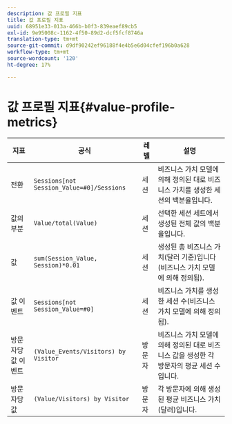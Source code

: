 ```yaml
---
description: 값 프로필 지표
title: 값 프로필 지표
uuid: 68951e33-013a-466b-b0f3-839eaef89cb5
exl-id: 9e95008c-1162-4f50-89d2-dcf5fcf8746a
translation-type: tm+mt
source-git-commit: d9df90242ef96188f4e4b5e6d04cfef196b0a628
workflow-type: tm+mt
source-wordcount: '120'
ht-degree: 17%

---
```


# 값 프로필 지표{#value-profile-metrics}

| 지표 | 공식 | 레벨 | 설명 |
|---|---|---|---|
| 전환 | `Sessions[not Session_Value=#0]/Sessions` | 세션 | 비즈니스 가치 모델에 의해 정의된 대로 비즈니스 가치를 생성한 세션의 백분율입니다. |
| 값의 부분 | `Value/total(Value)` | 세션 | 선택한 세션 세트에서 생성된 전체 값의 백분율입니다. |
| 값 | `sum(Session_Value, Session)*0.01` | 세션 | 생성된 총 비즈니스 가치(달러 기준)입니다(비즈니스 가치 모델에 의해 정의됨). |
| 값 이벤트 | `Sessions[not Session_Value=#0]` | 세션 | 비즈니스 가치를 생성한 세션 수(비즈니스 가치 모델에 의해 정의됨). |
| 방문자당 값 이벤트 | `(Value_Events/Visitors) by Visitor` | 방문자 | 비즈니스 가치 모델에 의해 정의된 대로 비즈니스 값을 생성한 각 방문자의 평균 세션 수입니다. |
| 방문자당 값 | `(Value/Visitors) by Visitor` | 방문자 | 각 방문자에 의해 생성된 평균 비즈니스 가치(달러)입니다. |
